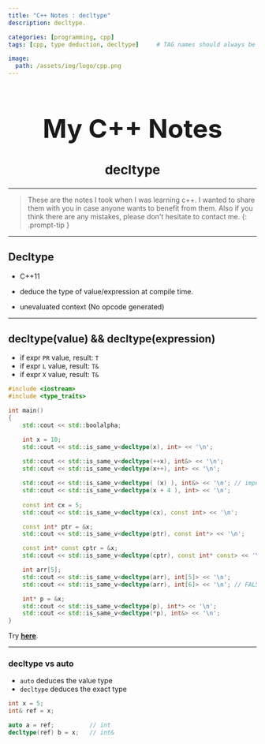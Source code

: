 ```yaml
---
title: "C++ Notes : decltype"
description: decltype.

categories: [programming, cpp]
tags: [cpp, type deduction, decltype]     # TAG names should always be lowercase

image:
  path: /assets/img/logo/cpp.png
---
```


<h1 style="text-align: center; font-size: 52px;">My C++ Notes</h1>
<h2 style="text-align: center; font-size: 26px;">decltype</h2>

---

>These are the notes I took when I was learning c++. I wanted to share them with you in case anyone wants to benefit from them. Also if you think there are any mistakes, please don't hesitate to contact me.
{: .prompt-tip }

---
## Decltype

* C++11

* deduce the type of value/expression at compile time.
* unevaluated context (No opcode generated)

---
## decltype(value) && decltype(expression)

* if expr `PR` value, result: `T`
* if expr `L`  value, result: `T&`
* if expr `X`  value, result: `T&`

```cpp
#include <iostream>
#include <type_traits>

int main() 
{
	std::cout << std::boolalpha;

	int x = 10;
	std::cout << std::is_same_v<decltype(x), int> << '\n';
	
	std::cout << std::is_same_v<decltype(++x), int&> << '\n';
	std::cout << std::is_same_v<decltype(x++), int> << '\n';

	std::cout << std::is_same_v<decltype( (x) ), int&> << '\n'; // important (x) -> expression
	std::cout << std::is_same_v<decltype(x + 4 ), int> << '\n';
	
	const int cx = 5;
	std::cout << std::is_same_v<decltype(cx), const int> << '\n';

	const int* ptr = &x;
	std::cout << std::is_same_v<decltype(ptr), const int*> << '\n';

	const int* const cptr = &x;
	std::cout << std::is_same_v<decltype(cptr), const int* const> << '\n';

	int arr[5];
	std::cout << std::is_same_v<decltype(arr), int[5]> << '\n';
	std::cout << std::is_same_v<decltype(arr), int[6]> << '\n'; // FALSE

	int* p = &x;
	std::cout << std::is_same_v<decltype(p), int*> << '\n';
	std::cout << std::is_same_v<decltype(*p), int&> << '\n';
}
```
Try [**here**](https://onlinegdb.com/-ArGQ0DRL).

---
### decltype vs auto

* `auto` deduces the value type
* `decltype` deduces the exact type

```cpp
int x = 5;
int& ref = x;

auto a = ref;          // int
decltype(ref) b = x;   // int&
```
